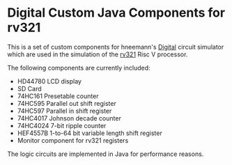 # Digital Custom Java Components for rv321 #

This is a set of custom components for hneemann's [Digital](https://github.com/hneemann/Digital) circuit simulator which are used in the simulation of the [rv321](https://github.com/olofos/rv321) Risc V processor.

The following components are currently included:

* HD44780 LCD display
* SD Card
* 74HC161 Presetable counter
* 74HC595 Parallel out shift register
* 74HC597 Parallel in shift register
* 74HC4017 Johnson decade counter
* 74HC4024 7-bit ripple counter
* HEF4557B 1-to-64 bit variable length shift register
* Monitor component for rv321 registers

The logic circuits are implemented in Java for performance reasons.
